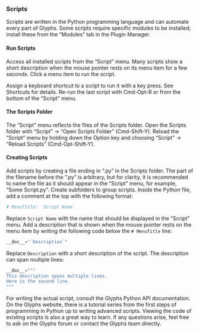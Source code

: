 ### Scripts

Scripts are written in the Python programming language and can automate every part of Glyphs.
Some scripts require specific modules to be installed; install these from the “Modules” tab in the Plugin Manager.

#### Run Scripts

Access all installed scripts from the “Script” menu.
Many scripts show a short description when the mouse pointer rests on its menu item for a few seconds.
Click a menu item to run the script.

Assign a keyboard shortcut to a script to run it with a key press.
See Shortcuts for details.
Re-run the last script with Cmd-Opt-R or from the bottom of the “Script” menu.

#### The Scripts Folder

The “Script” menu reflects the files of the Scripts folder.
Open the Scripts folder with “Script” → “Open Scripts Folder” (Cmd-Shift-Y).
Reload the “Script” menu by holding down the Option key and choosing “Script” → “Reload Scripts” (Cmd-Opt-Shift-Y).

#### Creating Scripts

Add scripts by creating a file ending in “.py” in the Scripts folder.
The part of the filename before the “.py” is arbitrary, but for clarity, it is recommended to name the file as it should appear in the “Script” menu, for example, “Some Script.py”.
Create subfolders to group scripts.
Inside the Python file, add a comment at the top with the following format:

```python
# MenuTitle: `Script Name`
```

Replace `Script Name` with the name that should be displayed in the “Script” menu.
Add a description that is shown when the mouse pointer rests on the menu item by writing the following code below the `# MenuTitle` line:

```python
__doc__="`Description`"
```

Replace `Description` with a short description of the script.
The description can span multiple lines:

```python
__doc__="""
This description spans multiple lines.
Here is the second line.
"""
```

For writing the actual script, consult the Glyphs Python API documentation.
On the Glyphs website, there is a tutorial series from the first steps of programming in Python up to writing advanced scripts.
Viewing the code of existing scripts is also a great way to learn.
If any questions arise, feel free to ask on the Glyphs forum or contact the Glyphs team directly.